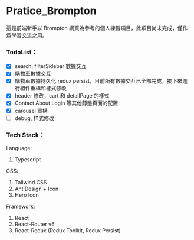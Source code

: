 # Pratice_Brompton

這是前端新手以 Brompton 網頁為參考的個人練習項目，此項目尚未完成，僅作爲學習交流之用。

### TodoList：

- [x] search, filterSidebar 數據交互
- [x] 購物車數據交互
- [x] 購物車數據持久化 redux persist，目前所有數據交互已全部完成，接下來進行組件重構和樣式修改
- [x] header 修改，cart 和 detailPage 的樣式
- [x] Contact About Login 等其他靜態頁面的配置
- [x] carousel 重構
- [ ] debug, 样式修改

### Tech Stack：

Language:

1. Typescript

CSS:

1. Tailwind CSS
2. Ant Design + Icon
3. Hero Icon

Framework:

1. React
2. React-Router v6
3. React-Redux (Redux Toolkit, Redux Persist)
